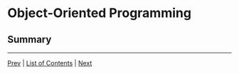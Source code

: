 # Object-Oriented Programming
## Summary
---
[Prev](libraries.md) | [List of Contents](README.md) | [Next](vscode-git.md)